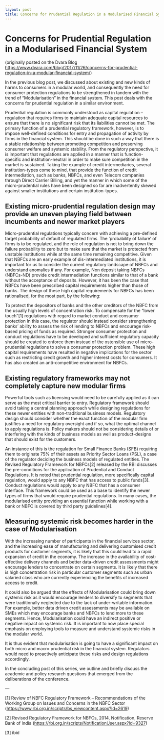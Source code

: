 ```yaml
---
layout: post
title: Concerns for Prudential Regulation in a Modularised Financial System
---
```

# Concerns for Prudential Regulation in a Modularised Financial System
(originally posted on the Dvara Blog <https://www.dvara.com/blog/2017/11/26/concerns-for-prudential-regulation-in-a-modular-financial-system/>)

In the previous blog post, we discussed about existing and new kinds of harms to consumers in a modular world, and consequently the need for consumer protection regulations to be strengthened in tandem with the trend of “Modularisation” in the financial system. This post deals with the concerns for prudential regulation in a similar environment.

Prudential regulation is commonly understood as capital regulation – regulation that requires firms to maintain adequate capital resources to ensure that there is no significant risk that its liabilities cannot be met. The primary function of a prudential regulatory framework, however, is to impose well-defined conditions for entry and propagation of activity by firms in the financial system. This should be done in such a way that there is a stable relationship between promoting competition and preserving consumer welfare and systemic stability. From the regulatory perspective, it is important that regulations are applied in a manner that is function-specific and institution-neutral in order to make sure competition in the market is sustained. Taking the example of credit intermediaries, several institution-types come to mind, that provide the function of credit intermediation, such as banks, NBFCs, and even Telecom companies through Direct Carrier Billing, and yet the manner in which some of the micro-prudential rules have been designed so far are inadvertently skewed against smaller institutions and certain institution-types.

## Existing micro-prudential regulation design may provide an uneven playing field between incumbents and newer market players

Micro-prudential regulations typically concern with achieving a pre-defined target probability of default of regulated firms. The ‘probability of failure’ of firms is to be regulated, and the role of regulation is not to bring down the failure probability to zero but to make sure that the market is protected from unstable institutions while at the same time remaining competitive. Given that NBFCs are an early example of dis-intermediated institutions, it is important for us to consider the current regulatory landscape of NBFCs and understand anomalies if any. For example, Non deposit taking NBFCs (NBFCs-ND) provide credit intermediation functions similar to that of a bank without the acceptance of deposits. However, it has been the case that NBFCs have been prescribed capital requirements higher than those of banks. The design of these high capital requirements for NBFCs has been rationalised, for the most part, by the following:

To protect the depositors of banks and the other creditors of the NBFC from the usually high levels of concentration risk.
To compensate for the “lower touch”[1] regulations with regard to market conduct and consumer protection
In this case, the regulator should instead consider strengthening banks’ ability to assess the risk of lending to NBFCs and encourage risk-based pricing of funds as required. Stronger consumer protection and conduct regulations have to be developed and sufficient regulatory capacity should be created to enforce them instead of the ostensible use of micro-prudential regulations to solve a consumer protection problem. These high capital requirements have resulted in negative implications for the sector such as restricting credit growth and higher interest costs for consumers. It has also created an anti-competitive environment for NBFCs.

## Existing regulatory frameworks may not completely capture new modular firms

Powerful tools such as licensing would need to be carefully applied as it can serve as the most critical barrier to entry. Regulatory framework should avoid taking a central planning approach while designing regulations for these newer entities with non-traditional business models. Regulatory design should consider whether the exact function of the modular firm justifies a need for regulatory oversight and if so, what the optimal channel to apply regulations is. Policy makers should not be considering details of or interfering with the kinds of business models as well as product-designs that should exist for the customers.

An instance of this is the regulation for Small Finance Banks (SFB) requiring them to originate 75% of their assets as Priority Sector Loans (PSL), a case of the regulator deciding the business models of regulated entities. The Revised Regulatory Framework for NBFCs[2] released by the RBI discusses the pre-conditions for the application of Prudential and Conduct Regulations. It is noted that prudential regulation, more specifically capital regulation, would apply to any NBFC that has access to public funds[3]. Conduct regulations would apply to any NBFC that has a consumer interface. This framework could be used as a base to identify the newer types of firms that would require prudential regulations. In many cases, the modularised entity providing an essential function while working with a bank or NBFC is covered by third party guidelines[4].

## Measuring systemic risk becomes harder in the case of Modularisation

With the increasing number of participants in the financial services sector, and the increasing ease of manufacturing and delivering customised credit products for customer segments, it is likely that this could lead to a rapid expansion of credit in the economy. The increase in the availability of cost-effective delivery channels and better data-driven credit assessments might encourage lenders to concentrate on certain segments. It is likely that there is high concentration risk in particular customer segments such as urban salaried class who are currently experiencing the benefits of increased access to credit.

It could also be argued that the effects of Modularisation could bring down systemic risk as it would encourage lenders to diversify to segments that were traditionally neglected due to the lack of under-writable information. For example, better data driven credit assessments may be available on SMEs which may encourage banks and NBFCs to lend more to these segments. Hence, Modularisation could have an indirect positive or negative impact on systemic risk. It is important to now place special emphasis on employing tools to measure and understand systemic risks in the modular world.

It is thus evident that modularisation is going to have a significant impact on both micro and macro prudential risk in the financial system. Regulators would need to proactively anticipate these risks and design regulations accordingly.

In the concluding post of this series, we outline and briefly discuss the academic and policy research questions that emerged from the deliberations of the conference.

—

[1] Review of NBFC Regulatory Framework – Recommendations of the Working Group on Issues and Concerns in the NBFC Sector (https://www.rbi.org.in/scripts/bs_viewcontent.aspx?Id=2619)

[2] Revised Regulatory Framework for NBFCs, 2014, Notification, Reserve Bank of India (https://rbi.org.in/scripts/NotificationUser.aspx?Id=9327)

[3] ibid
